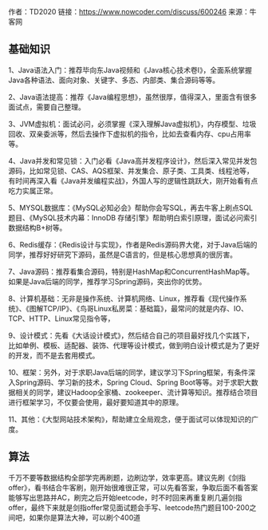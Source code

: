 作者：TD2020
链接：https://www.nowcoder.com/discuss/600246
来源：牛客网
## 基础知识
1、Java语法入门：推荐毕向东Java视频和《Java核心技术卷I》，全面系统掌握Java各种语法、面向对象、关键字、多态、内部类、集合源码等等。

2、Java语法提高：推荐《Java编程思想》，虽然很厚，值得深入，里面含有很多面试点，需要自己整理。

3、JVM虚拟机：面试必问，必须掌握《深入理解Java虚拟机》，内存模型、垃圾回收、双亲委派等，然后去操作下虚拟机的指令，比如去查看内存、cpu占用率等。

4、Java并发和常见锁：入门必看《Java高并发程序设计》，然后深入常见并发包源码，比如常见锁、CAS、AQS框架、并发集合、原子类、工具类、线程池等，有时间再深入看《Java并发编程实战》，外国人写的逻辑性跳跃大，刚开始看有点吃力实属正常。

5、MYSQL数据库：《MySQL必知必会》帮助你会写SQL，再去牛客上刷点SQL题目、《MySQL技术内幕：InnoDB 存储引擎》帮助明白索引原理，面试必问索引数据结构B+树等。

6、Redis缓存：《Redis设计与实现》，作者是Redis源码界大佬，对于Java后端的同学，推荐好好研究下源码，虽然是C语言的，但是核心思想真的很厉害。

7、Java源码：推荐看集合源码，特别是HashMap和ConcurrentHashMap等。如果是Java后端的同学，推荐学习Spring源码，突出你的优势。

8、计算机基础：无非是操作系统、计算机网络、Linux，推荐看《现代操作系统》、《图解TCP/IP》、《鸟哥Linux私房菜：基础篇》，最常问的就是内存、IO、TCP、HTTP、Linux常见指令等，

9、设计模式：先看《大话设计模式》，然后结合自己的项目最好找几个实践下，比如单例、模板、适配器、装饰、代理等设计模式，做到明白设计模式是为了更好的开发，而不是去套用模式。

10、框架：另外，对于求职Java后端的同学，建议学习下Spring框架，有条件深入Spring源码、学习新的技术，Spring Cloud、Spring Boot等等。对于求职大数据相关的同学，建议Hadoop全家桶、zookeeper、流计算等知识。推荐结合项目进行框架学习，不仅要会使用，最好要知道其中的原理。

11、其他：《大型网站技术架构》，帮助建立全局观念，便于面试可以体现知识的广度。

## 算法

千万不要等数据结构全部学完再刷题，边刷边学，效率更高。建议先刷《剑指offer》，看书结合牛客刷，刚开始很难很正常，可以先看答案，争取后面不看答案能够写出思路并AC，刷完之后开始leetcode，时不时回来再重复刷几遍剑指offer，最终下来就是剑指offer常见面试题会手写、leetcode热门题目100-200之间吧，如果你是算法大神，可以刷个400道

